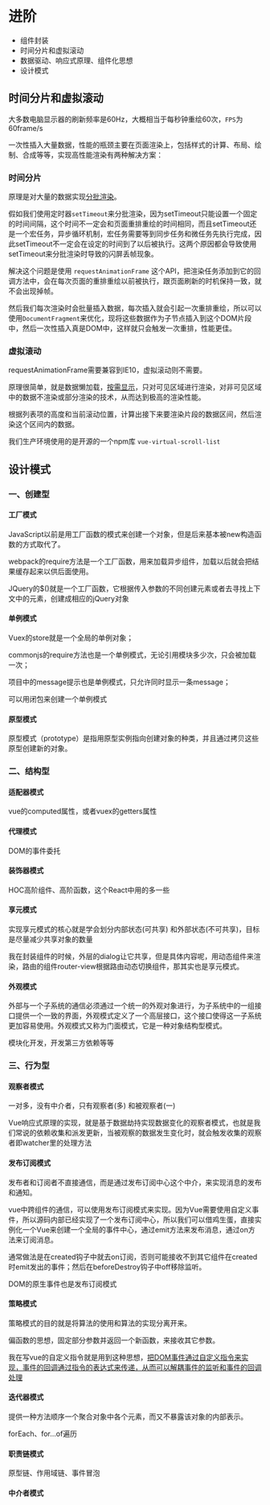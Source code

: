 # 进阶

- 组件封装
- 时间分片和虚拟滚动
- 数据驱动、响应式原理、组件化思想
- 设计模式

## 时间分片和虚拟滚动

大多数电脑显示器的刷新频率是60Hz，大概相当于每秒钟重绘60次，`FPS`为60frame/s

一次性插入大量数据，性能的瓶颈主要在页面渲染上，包括样式的计算、布局、绘制、合成等等，实现高性能渲染有两种解决方案：

### 时间分片

原理是对大量的数据实现<u>分批渲染</u>。

假如我们使用定时器`setTimeout`来分批渲染，因为setTimeout只能设置一个固定的时间间隔，这个时间不一定会和页面重排重绘的时间相同，而且setTimeout还是一个宏任务，异步循环机制，宏任务需要等到同步任务和微任务先执行完成，因此setTimeout不一定会在设定的时间到了以后被执行。这两个原因都会导致使用setTimeout来分批渲染时导致的闪屏丢帧现象。

解决这个问题是使用 `requestAnimationFrame` 这个API，把渲染任务添加到它的回调方法中，会在每次页面的重排重绘以前被执行，跟页面刷新的时机保持一致，就不会出现掉帧。

然后我们每次渲染时会批量插入数据，每次插入就会引起一次重排重绘，所以可以使用`DocumentFragment`来优化，现将这些数据作为子节点插入到这个DOM片段中，然后一次性插入真是DOM中，这样就只会触发一次重排，性能更佳。

### 虚拟滚动

requestAnimationFrame需要兼容到IE10，虚拟滚动则不需要。

原理很简单，就是数据懒加载，<u>按需显示</u>，只对可见区域进行渲染，对非可见区域中的数据不渲染或部分渲染的技术，从而达到极高的渲染性能。

根据列表项的高度和当前滚动位置，计算出接下来要渲染片段的数据区间，然后渲染这个区间内的数据。

我们生产环境使用的是开源的一个npm库 `vue-virtual-scroll-list`

## 设计模式

### 一、创建型

#### 工厂模式

JavaScript以前是用工厂函数的模式来创建一个对象，但是后来基本被new构造函数的方式取代了。

webpack的require方法是一个工厂函数，用来加载异步组件，加载以后就会把结果缓存起来以供后面使用。

JQuery的$()就是一个工厂函数，它根据传入参数的不同创建元素或者去寻找上下文中的元素，创建成相应的jQuery对象

#### 单例模式

Vuex的store就是一个全局的单例对象；

commonjs的require方法也是一个单例模式，无论引用模块多少次，只会被加载一次；

项目中的message提示也是单例模式，只允许同时显示一条message；

可以用闭包来创建一个单例模式

#### 原型模式

原型模式（prototype）是指用原型实例指向创建对象的种类，并且通过拷贝这些原型创建新的对象。



### 二、结构型

#### 适配器模式

vue的computed属性，或者vuex的getters属性

#### 代理模式

DOM的事件委托

#### 装饰器模式

HOC高阶组件、高阶函数，这个React中用的多一些

#### 享元模式

实现享元模式的核心就是学会划分内部状态(可共享) 和外部状态(不可共享)，目标是尽量减少共享对象的数量

我在封装组件的时候，外层的dialog让它共享，但是具体内容呢，用动态组件来渲染，路由的组件router-view根据路由动态切换组件，那其实也是享元模式。 

#### 外观模式

外部与一个子系统的通信必须通过一个统一的外观对象进行，为子系统中的一组接口提供一个一致的界面，外观模式定义了一个高层接口，这个接口使得这一子系统更加容易使用。外观模式又称为门面模式，它是一种对象结构型模式。

模块化开发，开发第三方依赖等等



### 三、行为型

#### 观察者模式

一对多，没有中介者，只有观察者(多) 和被观察者(一) 

Vue响应式原理的实现，就是基于数据劫持实现数据变化的观察者模式，也就是我们常说的依赖收集和派发更新，当被观察的数据发生变化时，就会触发收集的观察者即watcher里的处理方法

#### 发布订阅模式

发布者和订阅者不直接通信，而是通过发布订阅中心这个中介，来实现消息的发布和通知。

vue中跨组件的通信，可以使用发布订阅模式来实现。因为Vue需要使用自定义事件，所以源码内部已经实现了一个发布订阅中心，所以我们可以借鸡生蛋，直接实例化一个Vue来创建一个全局的事件中心，通过emit方法来发布消息，通过on方法来订阅消息。

通常做法是在created钩子中就去on订阅，否则可能接收不到其它组件在created时emit发出的事件；然后在beforeDestroy钩子中off移除监听。

DOM的原生事件也是发布订阅模式

#### 策略模式

策略模式的目的就是将算法的使用和算法的实现分离开来。

偏函数的思想，固定部分参数并返回一个新函数，来接收其它参数。

我在写vue的自定义指令就是用到这种思想，<u>把DOM事件通过自定义指令来实现，事件的回调通过指令的表达式来传递，从而可以解耦事件的监听和事件的回调处理</u>

#### 迭代器模式

提供一种方法顺序一个聚合对象中各个元素，而又不暴露该对象的内部表示。

forEach、for…of遍历

#### 职责链模式

原型链、作用域链、事件冒泡

#### 中介者模式